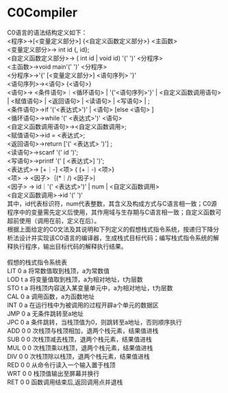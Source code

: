 # C0Compiler
C0语言的语法结构定义如下：</br>
<程序>->[<变量定义部分>] {<自定义函数定义部分>} <主函数></br>
<变量定义部分>-> int id {, id};</br>
<自定义函数定义部分>-> ( int id | void id) '(' ')' <分程序></br>
<主函数>->void main'(' ')' <分程序></br>
<分程序>->'{' [<变量定义部分>] <语句序列> '}'  </br>
<语句序列>-><语句> {<语句>}</br>
<语句>-> <条件语句>｜<循环语句> | '{'<语句序列>'}' | <自定义函数调用语句> </br>
| <赋值语句> | <返回语句> | <读语句> | <写语句> | ;</br>
<条件语句>->if '('<表达式>')' | <语句> [else <语句> ]</br>
<循环语句>->while '(' <表达式>')' <语句></br>
<自定义函数调用语句>-><自定义函数调用>;</br>
<赋值语句>->id = <表达式>;</br>
<返回语句>->return ['(' <表达式> ')'] ;</br>
<读语句>->scanf '(' id ')';</br>
<写语句>->printf '(' [ <表达式>] ')';</br>
<表达式>-> [+｜-] <项> { (+｜-) <项>} </br>
<项> -> <因子>｛(*｜/) <因子>｝</br>
<因子> -> id｜'(' <表达式>')' | num | <自定义函数调用></br>
<自定义函数调用>->id '(' ')'</br>
其中，id代表标识符，num代表整数，其含义及构成方式与C语言相一致；C0源程序中的变量需先定义后使用，其作用域与生存期与C语言相一致；自定义函数可超前使用（调用在前，定义在后）。</br>
根据上面给定的C0文法及其说明和下列定义的假想栈式指令系统，按递归下降分析法设计并实现该C0语言的编译器，生成栈式目标代码；编写栈式指令系统的解释执行程序，输出目标代码的解释执行结果。 </br>
</br>
假想的栈式指令系统表</br>
LIT 0 a	将常数值取到栈顶，a为常数值</br>
LOD t a	将变量值取到栈顶，a为相对地址，t为层数</br>
STO t a	将栈顶内容送入某变量单元中，a为相对地址，t为层数</br>
CAL 0 a	调用函数，a为函数地址</br>
INT 0 a	在运行栈中为被调用的过程开辟a个单元的数据区</br>
JMP 0 a	无条件跳转至a地址</br>
JPC 0 a	条件跳转，当栈顶值为0，则跳转至a地址，否则顺序执行</br>
ADD 0 0	次栈顶与栈顶相加，退两个栈元素，结果值进栈</br>
SUB 0 0	次栈顶减去栈顶，退两个栈元素，结果值进栈</br>
MUL 0 0	次栈顶乘以栈顶，退两个栈元素，结果值进栈</br>
DIV 0 0	次栈顶除以栈顶，退两个栈元素，结果值进栈</br>
RED 0 0	从命令行读入一个输入置于栈顶</br>
WRT 0 0	栈顶值输出至屏幕并换行</br>
RET 0 0	函数调用结束后,返回调用点并退栈</br>
